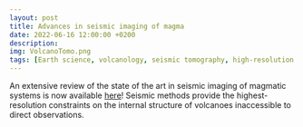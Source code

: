 ```yaml
---
layout: post
title: Advances in seismic imaging of magma
date: 2022-06-16 12:00:00 +0200
description: 
img: VolcanoTomo.png
tags: [Earth science, volcanology, seismic tomography, high-resolution imaging, full-waveform inversion] # add tag
---
```

An extensive review of the state of the art in seismic imaging of magmatic systems is now available [here](https://github.com/VolcanoTomo/Repository)! Seismic methods provide the highest-resolution constraints on the internal structure of volcanoes inaccessible to direct observations.
 
